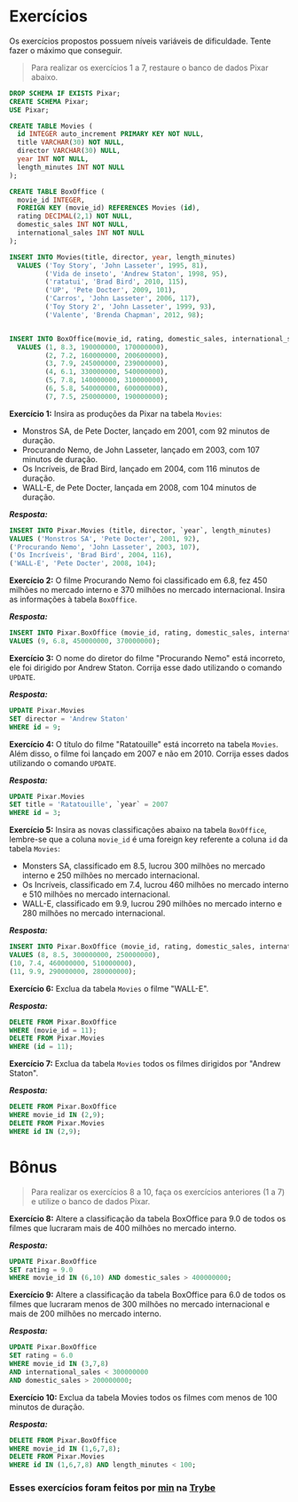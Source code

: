 # Exercícios

Os exercícios propostos possuem níveis variáveis de dificuldade. Tente fazer o máximo que conseguir.

> Para realizar os exercícios 1 a 7, restaure o banco de dados Pixar abaixo.

```SQL
DROP SCHEMA IF EXISTS Pixar;
CREATE SCHEMA Pixar;
USE Pixar;

CREATE TABLE Movies (
  id INTEGER auto_increment PRIMARY KEY NOT NULL,
  title VARCHAR(30) NOT NULL,
  director VARCHAR(30) NULL,
  year INT NOT NULL,
  length_minutes INT NOT NULL
);

CREATE TABLE BoxOffice (
  movie_id INTEGER,
  FOREIGN KEY (movie_id) REFERENCES Movies (id),
  rating DECIMAL(2,1) NOT NULL,
  domestic_sales INT NOT NULL,
  international_sales INT NOT NULL
);

INSERT INTO Movies(title, director, year, length_minutes)
  VALUES ('Toy Story', 'John Lasseter', 1995, 81),
         ('Vida de inseto', 'Andrew Staton', 1998, 95),
         ('ratatui', 'Brad Bird', 2010, 115),
         ('UP', 'Pete Docter', 2009, 101),
         ('Carros', 'John Lasseter', 2006, 117),
         ('Toy Story 2', 'John Lasseter', 1999, 93),
         ('Valente', 'Brenda Chapman', 2012, 98);


INSERT INTO BoxOffice(movie_id, rating, domestic_sales, international_sales)
  VALUES (1, 8.3, 190000000, 170000000),
         (2, 7.2, 160000000, 200600000),
         (3, 7.9, 245000000, 239000000),
         (4, 6.1, 330000000, 540000000),
         (5, 7.8, 140000000, 310000000),
         (6, 5.8, 540000000, 600000000),
         (7, 7.5, 250000000, 190000000);
```

__Exercício 1:__ Insira as produções da Pixar na tabela `Movies`:
   * Monstros SA, de Pete Docter, lançado em 2001, com 92 minutos de duração.
   * Procurando Nemo, de John Lasseter, lançado em 2003, com 107 minutos de duração.
   * Os Incríveis, de Brad Bird, lançado em 2004, com 116 minutos de duração.
   * WALL-E, de Pete Docter, lançada em 2008, com 104 minutos de duração.

   __*Resposta:*__
   ```SQL
   INSERT INTO Pixar.Movies (title, director, `year`, length_minutes)
   VALUES ('Monstros SA', 'Pete Docter', 2001, 92),
   ('Procurando Nemo', 'John Lasseter', 2003, 107),
   ('Os Incríveis', 'Brad Bird', 2004, 116),
   ('WALL-E', 'Pete Docter', 2008, 104);
   ```

__Exercício 2:__ O filme Procurando Nemo foi classificado em 6.8, fez 450 milhões no mercado interno e 370 milhões no mercado internacional. Insira as informações à tabela `BoxOffice`.

   __*Resposta:*__
   ```SQL
   INSERT INTO Pixar.BoxOffice (movie_id, rating, domestic_sales, international_sales)
   VALUES (9, 6.8, 450000000, 370000000);
   ```

__Exercício 3:__ O nome do diretor do filme "Procurando Nemo" está incorreto, ele foi dirigido por Andrew Staton. Corrija esse dado utilizando o comando `UPDATE`.

   __*Resposta:*__
   ```SQL
   UPDATE Pixar.Movies
   SET director = 'Andrew Staton'
   WHERE id = 9;
   ```

__Exercício 4:__ O título do filme "Ratatouille" está incorreto na tabela `Movies`. Além disso, o filme foi lançado em 2007 e não em 2010. Corrija esses dados utilizando o comando `UPDATE`.

   __*Resposta:*__
   ```SQL
   UPDATE Pixar.Movies
   SET title = 'Ratatouille', `year` = 2007
   WHERE id = 3;
   ```

__Exercício 5:__ Insira as novas classificações abaixo na tabela `BoxOffice`, lembre-se que a coluna `movie_id` é uma foreign key referente a coluna `id` da tabela `Movies`:
   * Monsters SA, classificado em 8.5, lucrou 300 milhões no mercado interno e 250 milhões no mercado internacional.
   * Os Incríveis, classificado em 7.4, lucrou 460 milhões no mercado interno e 510 milhões no mercado internacional.
   * WALL-E, classificado em 9.9, lucrou 290 milhões no mercado interno e 280 milhões no mercado internacional.

   __*Resposta:*__
   ```SQL
   INSERT INTO Pixar.BoxOffice (movie_id, rating, domestic_sales, international_sales)
   VALUES (8, 8.5, 300000000, 250000000),
   (10, 7.4, 460000000, 510000000),
   (11, 9.9, 290000000, 280000000);
   ```

__Exercício 6:__ Exclua da tabela `Movies` o filme "WALL-E".

   __*Resposta:*__
   ```SQL
   DELETE FROM Pixar.BoxOffice
   WHERE (movie_id = 11);
   DELETE FROM Pixar.Movies
   WHERE (id = 11);
   ```

__Exercício 7:__ Exclua da tabela `Movies` todos os filmes dirigidos por "Andrew Staton".

   __*Resposta:*__
   ```SQL
   DELETE FROM Pixar.BoxOffice
   WHERE movie_id IN (2,9);
   DELETE FROM Pixar.Movies
   WHERE id IN (2,9);
   ```

# Bônus

> Para realizar os exercícios 8 a 10, faça os exercícios anteriores (1 a 7) e utilize o banco de dados Pixar.

__Exercício 8:__ Altere a classificação da tabela BoxOffice para 9.0 de todos os filmes que lucraram mais de 400 milhões no mercado interno.

   __*Resposta:*__
   ```SQL
   UPDATE Pixar.BoxOffice
   SET rating = 9.0
   WHERE movie_id IN (6,10) AND domestic_sales > 400000000;
   ```

__Exercício 9:__ Altere a classificação da tabela BoxOffice para 6.0 de todos os filmes que lucraram menos de 300 milhões no mercado internacional e mais de 200 milhões no mercado interno.

   __*Resposta:*__
   ```SQL
   UPDATE Pixar.BoxOffice
   SET rating = 6.0
   WHERE movie_id IN (3,7,8)
   AND international_sales < 300000000
   AND domestic_sales > 200000000;
   ```

__Exercício 10:__ Exclua da tabela Movies todos os filmes com menos de 100 minutos de duração.

   __*Resposta:*__
   ```SQL
   DELETE FROM Pixar.BoxOffice
   WHERE movie_id IN (1,6,7,8);
   DELETE FROM Pixar.Movies
   WHERE id IN (1,6,7,8) AND length_minutes < 100;
   ```

### Esses exercícios foram feitos por [min](https://www.linkedin.com/in/jonathanrei5/) na [Trybe](https://www.betrybe.com/)
